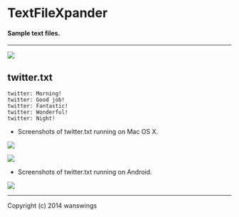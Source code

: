 TextFileXpander
====================
#### Sample text files.
*****
![](https://raw.github.com/wanswings/TextFileXpanderData/master/simple/screenshots/icon64x64.png)

twitter.txt
--------------------
```
twitter: Morning!
twitter: Good job!
twitter: Fantastic!
twitter: Wonderful!
twitter: Night!
```

* Screenshots of twitter.txt running on Mac OS X.

![](https://raw.github.com/wanswings/TextFileXpanderData/master/twitter/screenshots/screenshotM1.png)

![](https://raw.github.com/wanswings/TextFileXpanderData/master/twitter/screenshots/screenshotM2.png)

* Screenshots of twitter.txt running on Android.

![](https://raw.github.com/wanswings/TextFileXpanderData/master/twitter/screenshots/screenshotA1.png)

*****
Copyright (c) 2014 wanswings
